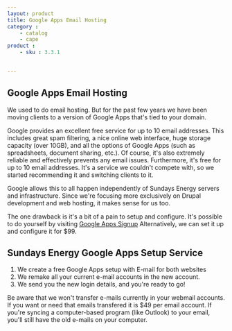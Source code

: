```yaml
---
layout: product
title: Google Apps Email Hosting
category :
    - catalog
    - cape
product :
    - sku : 3.3.1
    

---
```

## Google Apps Email Hosting

We used to do email hosting. But for the past few years we have been moving clients to a version of Google Apps that's tied to your domain.

Google provides an excellent free service for up to 10 email addresses. This includes great spam filtering, a nice online web interface, huge storage capacity (over 10GB), and all the options of Google Apps (such as spreadsheets, document sharing, etc.). Of course, it's also extremely reliable and effectively prevents any email issues. Furthermore, it's free for up to 10 email addresses. It's a service we couldn't compete with, so we started recommending it and switching clients to it.

Google allows this to all happen independently of Sundays Energy servers and infrastructure. Since we're focusing more exclusively on Drupal development and web hosting, it makes sense for us too.

The one drawback is it's a bit of a pain to setup and configure. It's possible to do yourself by visiting [Google Apps Signup](http://www.google.com/a/cpanel/domain/new)
Alternatively, we can set it up and configure it for $99.

## Sundays Energy Google Apps Setup Service

1. We create a free Google Apps setup with E-mail for both websites
2. We remake all your current e-mail accounts in the new account.
3. We send you the new login details, and you're ready to go!

Be aware that we won't transfer e-mails currently in your webmail accounts. If you want or need that emails transfered it is $49 per email account. If you're syncing a computer-based program (like Outlook) to your email, you'll still have the old e-mails on your computer.
